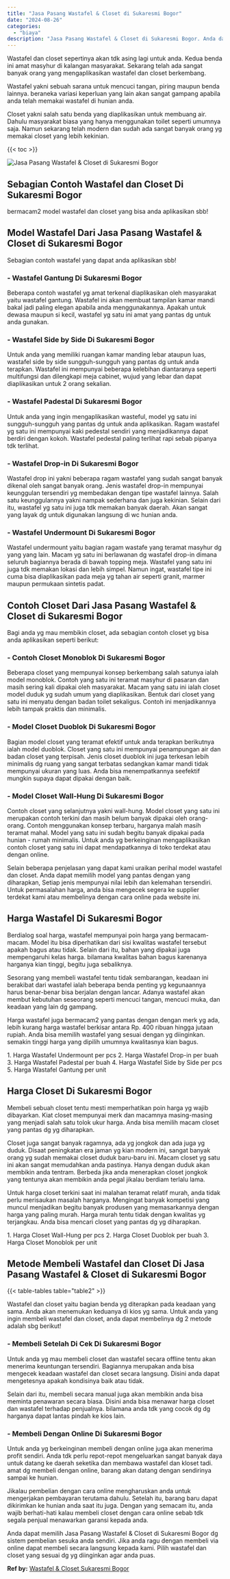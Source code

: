 ```yaml
---
title: "Jasa Pasang Wastafel & Closet di Sukaresmi Bogor"
date: "2024-08-26"
categories: 
  - "biaya"
description: "Jasa Pasang Wastafel & Closet di Sukaresmi Bogor. Anda dapat memilih Jasa Pasang Wastafel & Closet di Sukaresmi Bogor dg sistem pembelian sesuka anda sendiri..."
---
```


Wastafel dan closet sepertinya akan tdk asing lagi untuk anda. Kedua benda ini amat masyhur di kalangan masyarakat. Sekarang telah ada sangat banyak orang yang mengaplikasikan wastafel dan closet berkembang.

Wastafel yakni sebuah sarana untuk mencuci tangan, piring maupun benda lainnya. beraneka variasi keperluan yang lain akan sangat gampang apabila anda telah memakai wastafel di hunian anda.

Closet yakni salah satu benda yang diaplikasikan untuk membuang air. Dahulu masyarakat biasa yang hanya menggunakan toilet seperti umumnya saja. Namun sekarang telah modern dan sudah ada sangat banyak orang yg memakai closet yang lebih kekinian.

{{< toc >}}

![Jasa Pasang Wastafel & Closet di Sukaresmi Bogor](/images/wastafel-closet-murah02.png)

## Sebagian Contoh Wastafel dan Closet Di Sukaresmi Bogor

bermacam2 model wastafel dan closet yang bisa anda aplikasikan sbb!

## Model Wastafel Dari Jasa Pasang Wastafel & Closet di Sukaresmi Bogor

Sebagian contoh wastafel yang dapat anda aplikasikan sbb!

### \- Wastafel Gantung Di Sukaresmi Bogor

Beberapa contoh wastafel yg amat terkenal diaplikasikan oleh masyarakat yaitu wastafel gantung. Wastafel ini akan membuat tampilan kamar mandi bakal jadi paling elegan apabila anda menggunakannya. Apakah untuk dewasa maupun si kecil, wastafel yg satu ini amat yang pantas dg untuk anda gunakan.

### \- Wastafel Side by Side Di Sukaresmi Bogor

Untuk anda yang memiliki ruangan kamar manding lebar ataupun luas, wastafel side by side sungguh-sungguh yang pantas dg untuk anda terapkan. Wastafel ini mempunyai beberapa kelebihan diantaranya seperti multifungsi dan dilengkapi meja cabinet, wujud yang lebar dan dapat diaplikasikan untuk 2 orang sekalian.

### \- Wastafel Padestal Di Sukaresmi Bogor

Untuk anda yang ingin mengaplikasikan wasteful, model yg satu ini sungguh-sungguh yang pantas dg untuk anda aplikasikan. Ragam wastafel yg satu ini mempunyai kaki pedestal sendiri yang menjadikannya dapat berdiri dengan kokoh. Wastafel pedestal paling terlihat rapi sebab pipanya tdk terlihat.

### \- Wastafel Drop-in Di Sukaresmi Bogor

Wastafel drop ini yakni beberapa ragam wastafel yang sudah sangat banyak dikenal oleh sangat banyak orang. Jenis wastafel drop-in mempunyai keunggulan tersendiri yg membedakan dengan tipe wastafel lainnya. Salah satu keunggulannya yakni nampak sederhana dan juga kekinian. Selain dari itu, wastafel yg satu ini juga tdk memakan banyak daerah. Akan sangat yang layak dg untuk digunakan langsung di wc hunian anda.

### \- Wastafel Undermount Di Sukaresmi Bogor

Wastafel undermount yaitu bagian ragam wastafe yang teramat masyhur dg yang yang lain. Macam yg satu ini berlawanan dg wastafel drop-in dimana seluruh bagiannya berada di bawah topping meja. Wastafel yang satu ini juga tdk memakan lokasi dan lebih simpel. Namun ingat, wastafel tipe ini cuma bisa diaplikasikan pada meja yg tahan air seperti granit, marmer maupun permukaan sintetis padat.

## Contoh Closet Dari Jasa Pasang Wastafel & Closet di Sukaresmi Bogor

Bagi anda yg mau membikin closet, ada sebagian contoh closet yg bisa anda aplikasikan seperti berikut:

### \- Contoh Closet Monoblok Di Sukaresmi Bogor

Beberapa closet yang mempunyai konsep berkembang salah satunya ialah model monoblok. Contoh yang satu ini teramat masyhur di pasaran dan masih sering kali dipakai oleh masyarakat. Macam yang satu ini ialah closet model duduk yg sudah umum yang diaplikasikan. Bentuk dari closet yang satu ini menyatu dengan badan toilet sekaligus. Contoh ini menjadikannya lebih tampak praktis dan minimalis.

### \- Model Closet Duoblok Di Sukaresmi Bogor

Bagian model closet yang teramat efektif untuk anda terapkan berikutnya ialah model duoblok. Closet yang satu ini mempunyai penampungan air dan badan closet yang terpisah. Jenis closet duoblok ini juga terkesan lebih minimalis dg ruang yang sangat terbatas sedangkan kamar mandi tidak mempunyai ukuran yang luas. Anda bisa menempatkannya seefektif mungkin supaya dapat dipakai dengan baik.

### \- Model Closet Wall-Hung Di Sukaresmi Bogor

Contoh closet yang selanjutnya yakni wall-hung. Model closet yang satu ini merupakan contoh terkini dan masih belum banyak dipakai oleh orang-orang. Contoh menggunakan konsep terbaru, harganya malah masih teramat mahal. Model yang satu ini sudah begitu banyak dipakai pada hunian - rumah minimalis. Untuk anda yg berkeinginan mengaplikasikan contoh closet yang satu ini dapat mendapatkannya di toko terdekat atau dengan online.

Selain beberapa penjelasan yang dapat kami uraikan perihal model wastafel dan closet. Anda dapat memilih model yang pantas dengan yang diharapkan, Setiap jenis mempunyai nilai lebih dan kelemahan tersendiri. Untuk permasalahan harga, anda bisa mengecek segera ke supplier terdekat kami atau membelinya dengan cara online pada website ini.

## Harga Wastafel Di Sukaresmi Bogor

Berdialog soal harga, wastafel mempunyai poin harga yang bermacam-macam. Model itu bisa diperhatikan dari sisi kwalitas wastafel tersebut apakah bagus atau tidak. Selain dari itu, bahan yang dipakai juga mempengaruhi kelas harga. bilamana kwalitas bahan bagus karenanya harganya kian tinggi, begitu juga sebaliknya.

Sesorang yang membeli wastafel tentu tidak sembarangan, keadaan ini berakibat dari wastafel ialah beberapa benda penting yg kegunaannya harus benar-benar bisa berjalan dengan lancar. Adanya wastafel akan membut kebutuhan seseorang seperti mencuci tangan, mencuci muka, dan keadaan yang lain dg gampang.

Harga wastafel juga bermacam2 yang pantas dengan dengan merk yg ada, lebih kurang harga wastafel berkisar antara Rp. 400 ribuan hingga jutaan rupiah. Anda bisa memilih wastafel yang sesuai dengan yg diinginkan. semakin tinggi harga yang dipilih umumnya kwalitasnya kian bagus.

1\. Harga Wastafel Undermount per pcs 2. Harga Wastafel Drop-in per buah 3. Harga Wastafel Padestal per buah 4. Harga Wastafel Side by Side per pcs 5. Harga Wastafel Gantung per unit

## Harga Closet Di Sukaresmi Bogor

Membeli sebuah closet tentu mesti memperhatikan poin harga yg wajib dibayarkan. Kiat closet mempunyai merk dan macamnya masing-masing yang menjadi salah satu tolok ukur harga. Anda bisa memilih macam closet yang pantas dg yg diharapkan.

Closet juga sangat banyak ragamnya, ada yg jongkok dan ada juga yg duduk. Disaat peningkatan era jaman yg kian modern ini, sangat banyak orang yg sudah memakai closet duduk baru-baru ini. Macam closet yg satu ini akan sangat memudahkan anda pastinya. Hanya dengan duduk akan membikin anda tentram. Berbeda jika anda menerapkan closet jongkok yang tentunya akan membikin anda pegal jikalau berdiam terlalu lama.

Untuk harga closet terkini saat ini malahan teramat relatif murah, anda tidak perlu merisaukan masalah harganya. Mengingat banyak kompetisi yang muncul menjadikan begitu banyak produsen yang memasarkannya dengan harga yang paling murah. Harga murah tentu tidak dengan kwalitas yg terjangkau. Anda bisa mencari closet yang pantas dg yg diharapkan.

1\. Harga Closet Wall-Hung per pcs 2. Harga Closet Duoblok per buah 3. Harga Closet Monoblok per unit

## Metode Membeli Wastafel dan Closet Di Jasa Pasang Wastafel & Closet di Sukaresmi Bogor

{{< table-tables table="table2" >}}

Wastafel dan closet yaitu bagian benda yg diterapkan pada keadaan yang sama. Anda akan menemukan keduanya di kios yg sama. Untuk anda yang ingin membeli wastafel dan closet, anda dapat membelinya dg 2 metode adalah sbg berikut!

### \- Membeli Setelah Di Cek Di Sukaresmi Bogor

Untuk anda yg mau membeli closet dan wastafel secara offline tentu akan menerima keuntungan tersendiri. Bagiannya merupakan anda bisa mengecek keadaan wastafel dan closet secara langsung. Disini anda dapat mengetesnya apakah kondisinya baik atau tidak.

Selain dari itu, membeli secara manual juga akan membikin anda bisa meminta penawaran secara biasa. Disini anda bisa menawar harga closet dan wastafel terhadap penjualnya. bilamana anda tdk yang cocok dg dg harganya dapat lantas pindah ke kios lain.

### \- Membeli Dengan Online Di Sukaresmi Bogor

Untuk anda yg berkeinginan membeli dengan online juga akan menerima profit sendiri. Anda tdk perlu repot-repot mengeluarkan sangat banyak daya untuk datang ke daerah seketika dan membawa wastafel dan kloset tadi. amat dg membeli dengan online, barang akan datang dengan sendirinya sampai ke hunian.

Jikalau pembelian dengan cara online mengharuskan anda untuk mengerjakan pembayaran terutama dahulu. Setelah itu, barang baru dapat dikirimkan ke hunian anda saat itu juga. Dengan yang semacam itu, anda wajib berhati-hati kalau membeli closet dengan cara online sebab tdk segala penjual menawarkan garansi kepada anda.

Anda dapat memilih Jasa Pasang Wastafel & Closet di Sukaresmi Bogor dg sistem pembelian sesuka anda sendiri. Jika anda ragu dengan membeli via online dapat membeli secara langsung kepada kami. Pilih wastafel dan closet yang sesuai dg yg diinginkan agar anda puas.

**Ref by:** [Wastafel & Closet Sukaresmi Bogor](https://id.wikipedia.org/wiki/Wastafel)
